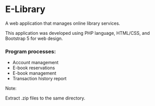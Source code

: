 # E-Library
A web application that manages online library services.

This application was developed using PHP language, HTML/CSS, and Bootstrap 5 for web design.

### Program processes:
- Account management
- E-book reservations
- E-book management
- Transaction history report

Note:

Extract .zip files to the same directory.


